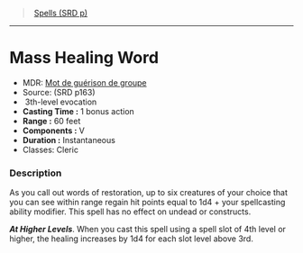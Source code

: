 ﻿---
!SpellItem
Family: SpellVO
Name: Mass Healing Word
Type: evocation
Level: 3
CastingTime: 1 bonus action
Range: 60 feet
Components: V
Duration: Instantaneous
Classes: Cleric
Source: (SRD p163)
AltName: '[Mot de guérison de groupe](hd_spells_mot_de_guerison_de_groupe.md)'
Id: spells_vo.md#mass-healing-word
ParentLink: spells_vo.md#spells-srd-p
ParentName: Spells (SRD p)
NameLevel: 1
Attributes:
  Name: Mass Healing Word
  Markdown: >+
    # <!--Name-->Mass Healing Word<!--/Name-->


    - MDR: <!--AltName-->[Mot de guérison de groupe](hd_spells_mot_de_guerison_de_groupe.md)<!--/AltName-->

    - Source: <!--Source-->(SRD p163)<!--/Source-->

    -  <!--Level-->3<!--/Level-->th-level <!--Type-->evocation<!--/Type-->

    - **Casting Time :** <!--CastingTime-->1 bonus action<!--/CastingTime-->

    - **Range :** <!--Range-->60 feet<!--/Range-->

    - **Components :** <!--Components-->V<!--/Components-->

    - **Duration :** <!--Duration-->Instantaneous<!--/Duration-->

    - Classes: <!--Classes-->Cleric<!--/Classes-->


    ### Description


    As you call out words of restoration, up to six creatures of your choice that you can see within range regain hit points equal to 1d4 + your spellcasting ability modifier. This spell has no effect on undead or constructs.


    **_At Higher Levels_**. When you cast this spell using a spell slot of 4th level or higher, the healing increases by 1d4 for each slot level above 3rd.

  AltName: '[Mot de guérison de groupe](hd_spells_mot_de_guerison_de_groupe.md)'
  Source: (SRD p163)
  Level: 3
  Type: evocation
  CastingTime: 1 bonus action
  Range: 60 feet
  Components: V
  Duration: Instantaneous
  Classes: Cleric
AttributesDictionary: >+
  Name: Mass Healing Word

  Markdown: >+

    # <!--Name-->Mass Healing Word<!--/Name-->





    - MDR: <!--AltName-->[Mot de guérison de groupe](hd_spells_mot_de_guerison_de_groupe.md)<!--/AltName-->



    - Source: <!--Source-->(SRD p163)<!--/Source-->



    -  <!--Level-->3<!--/Level-->th-level <!--Type-->evocation<!--/Type-->



    - **Casting Time :** <!--CastingTime-->1 bonus action<!--/CastingTime-->



    - **Range :** <!--Range-->60 feet<!--/Range-->



    - **Components :** <!--Components-->V<!--/Components-->



    - **Duration :** <!--Duration-->Instantaneous<!--/Duration-->



    - Classes: <!--Classes-->Cleric<!--/Classes-->





    ### Description





    As you call out words of restoration, up to six creatures of your choice that you can see within range regain hit points equal to 1d4 + your spellcasting ability modifier. This spell has no effect on undead or constructs.





    **_At Higher Levels_**. When you cast this spell using a spell slot of 4th level or higher, the healing increases by 1d4 for each slot level above 3rd.



  AltName: '[Mot de guérison de groupe](hd_spells_mot_de_guerison_de_groupe.md)'

  Source: (SRD p163)

  Level: 3

  Type: evocation

  CastingTime: 1 bonus action

  Range: 60 feet

  Components: V

  Duration: Instantaneous

  Classes: Cleric

---
> [Spells (SRD p)](srd_spells.md)

---

# Mass Healing Word

- MDR: [Mot de guérison de groupe](hd_spells_mot_de_guerison_de_groupe.md)
- Source: (SRD p163)
-  3th-level evocation
- **Casting Time :** 1 bonus action
- **Range :** 60 feet
- **Components :** V
- **Duration :** Instantaneous
- Classes: Cleric

### Description

As you call out words of restoration, up to six creatures of your choice that you can see within range regain hit points equal to 1d4 + your spellcasting ability modifier. This spell has no effect on undead or constructs.

**_At Higher Levels_**. When you cast this spell using a spell slot of 4th level or higher, the healing increases by 1d4 for each slot level above 3rd.

